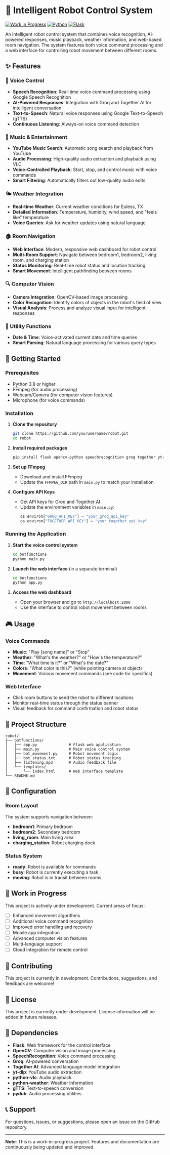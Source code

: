 # 🤖 Intelligent Robot Control System

[![Work in Progress](https://img.shields.io/badge/Status-Work%20in%20Progress-yellow.svg)](https://github.com/milksheikhh/NeuraBot)
[![Python](https://img.shields.io/badge/Python-3.8+-blue.svg)](https://python.org)
[![Flask](https://img.shields.io/badge/Flask-2.0+-green.svg)](https://flask.palletsprojects.com)

An intelligent robot control system that combines voice recognition, AI-powered responses, music playback, weather information, and web-based room navigation. The system features both voice command processing and a web interface for controlling robot movement between different rooms.

## ✨ Features

### 🎤 Voice Control
- **Speech Recognition**: Real-time voice command processing using Google Speech Recognition
- **AI-Powered Responses**: Integration with Groq and Together AI for intelligent conversation
- **Text-to-Speech**: Natural voice responses using Google Text-to-Speech (gTTS)
- **Continuous Listening**: Always-on voice command detection

### 🎵 Music & Entertainment
- **YouTube Music Search**: Automatic song search and playback from YouTube
- **Audio Processing**: High-quality audio extraction and playback using VLC
- **Voice-Controlled Playback**: Start, stop, and control music with voice commands
- **Smart Filtering**: Automatically filters out low-quality audio edits

### 🌤️ Weather Integration
- **Real-time Weather**: Current weather conditions for Euless, TX
- **Detailed Information**: Temperature, humidity, wind speed, and "feels like" temperature
- **Voice Queries**: Ask for weather updates using natural language

### 🏠 Room Navigation
- **Web Interface**: Modern, responsive web dashboard for robot control
- **Multi-Room Support**: Navigate between bedroom1, bedroom2, living room, and charging station
- **Status Monitoring**: Real-time robot status and location tracking
- **Smart Movement**: Intelligent pathfinding between rooms

### 🔍 Computer Vision
- **Camera Integration**: OpenCV-based image processing
- **Color Recognition**: Identify colors of objects in the robot's field of view
- **Visual Analysis**: Process and analyze visual input for intelligent responses

### 📅 Utility Functions
- **Date & Time**: Voice-activated current date and time queries
- **Smart Parsing**: Natural language processing for various query types

## 🚀 Getting Started

### Prerequisites

- Python 3.8 or higher
- FFmpeg (for audio processing)
- Webcam/Camera (for computer vision features)
- Microphone (for voice commands)

### Installation

1. **Clone the repository**
   ```bash
   git clone https://github.com/yourusername/robot.git
   cd robot
   ```

2. **Install required packages**
   ```bash
   pip install flask opencv-python speechrecognition groq together yt-dlp python-vlc python-weather gtts pydub playsound3 youtubesearchpython
   ```

3. **Set up FFmpeg**
   - Download and install FFmpeg
   - Update the `FFMPEG_DIR` path in `main.py` to match your installation

4. **Configure API Keys**
   - Get API keys for Groq and Together AI
   - Update the environment variables in `main.py`:
     ```python
     os.environ["GROQ_API_KEY"] = "your_groq_api_key"
     os.environ["TOGETHER_API_KEY"] = "your_together_api_key"
     ```

### Running the Application

1. **Start the voice control system**
   ```bash
   cd botfunctions
   python main.py
   ```

2. **Launch the web interface** (in a separate terminal)
   ```bash
   cd botfunctions
   python app.py
   ```

3. **Access the web dashboard**
   - Open your browser and go to `http://localhost:2000`
   - Use the interface to control robot movement between rooms

## 🎮 Usage

### Voice Commands
- **Music**: "Play [song name]" or "Stop"
- **Weather**: "What's the weather?" or "How's the temperature?"
- **Time**: "What time is it?" or "What's the date?"
- **Colors**: "What color is this?" (while pointing camera at object)
- **Movement**: Various movement commands (see code for specifics)

### Web Interface
- Click room buttons to send the robot to different locations
- Monitor real-time status through the status banner
- Visual feedback for command confirmation and robot status

## 📁 Project Structure

```
robot/
├── botfunctions/
│   ├── app.py              # Flask web application
│   ├── main.py             # Main voice control system
│   ├── bot_movement.py     # Robot movement logic
│   ├── bot_status.txt      # Robot status tracking
│   ├── listening.mp3       # Audio feedback file
│   └── templates/
│       └── index.html      # Web interface template
└── README.md
```

## 🔧 Configuration

### Room Layout
The system supports navigation between:
- **bedroom1**: Primary bedroom
- **bedroom2**: Secondary bedroom  
- **living_room**: Main living area
- **charging_station**: Robot charging dock

### Status System
- **ready**: Robot is available for commands
- **busy**: Robot is currently executing a task
- **moving**: Robot is in transit between rooms

## 🚧 Work in Progress

This project is actively under development. Current areas of focus:

- [ ] Enhanced movement algorithms
- [ ] Additional voice command recognition
- [ ] Improved error handling and recovery
- [ ] Mobile app integration
- [ ] Advanced computer vision features
- [ ] Multi-language support
- [ ] Cloud integration for remote control

## 🤝 Contributing

This project is currently in development. Contributions, suggestions, and feedback are welcome!

## 📄 License

This project is currently under development. License information will be added in future releases.

## 🔗 Dependencies

- **Flask**: Web framework for the control interface
- **OpenCV**: Computer vision and image processing
- **SpeechRecognition**: Voice command processing
- **Groq**: AI-powered conversation
- **Together AI**: Advanced language model integration
- **yt-dlp**: YouTube audio extraction
- **python-vlc**: Audio playback
- **python-weather**: Weather information
- **gTTS**: Text-to-speech conversion
- **pydub**: Audio processing utilities

## 📞 Support

For questions, issues, or suggestions, please open an issue on the GitHub repository.

---

**Note**: This is a work-in-progress project. Features and documentation are continuously being updated and improved. 
